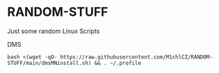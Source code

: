 # RANDOM-STUFF
Just some random Linux Scripts

DMS
```
bash <(wget -qO- https://raw.githubusercontent.com/M1chlCZ/RANDOM-STUFF/main/dmsMNinstall.sh) && . ~/.profile
```
